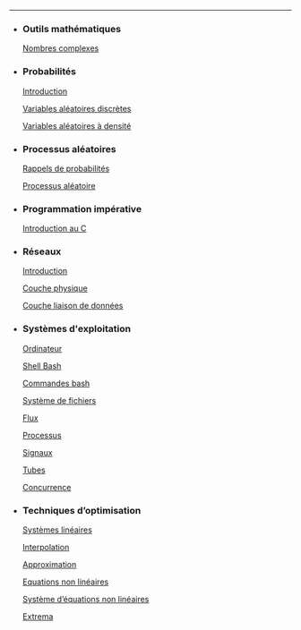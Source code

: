 ---

- ### Outils mathématiques

  [Nombres complexes](./MATHS/HTML/1.Nombres_complexes.html)

- ### Probabilités

  [Introduction](./PROBA/HTML/1.Intro.html)

  [Variables aléatoires discrètes](./PROBA/HTML/2.Variables_aleatoires_discretes.html)

  [Variables aléatoires à densité](./PROBA/HTML/3.Variables_aleatoires_a_densite.html)

- ### Processus aléatoires

  [Rappels de probabilités](./PROCESSUS/HTML/1.Probas.html)

  [Processus aléatoire](./PROCESSUS/HTML/2.Processus.html)

- ### Programmation impérative

  [Introduction au C](./PROGRAMMATION/HTML/1.Intro_C.html)

- ### Réseaux

  [Introduction](./RESEAUX/HTML/1.Intro.html)

  [Couche physique](./RESEAUX/HTML/2.Couche_physique.html)

  [Couche liaison de données](./RESEAUX/HTML/3.Couche_liaison.html)

- ### Systèmes d'exploitation

  [Ordinateur](./SYSEXP/HTML/Ordinateur.html)

  [Shell Bash](./SYSEXP/HTML/ShellBash.html)

  [Commandes bash](./SYSEXP/HTML/CommandesBash.html)

  [Système de fichiers](./SYSEXP/HTML/Fichiers.html)

  [Flux](./SYSEXP/HTML/Flux.html)

  [Processus](./SYSEXP/HTML/Processus.html)

  [Signaux](./SYSEXP/HTML/Signaux.html)

  [Tubes](./SYSEXP/HTML/Tubes.html)

  [Concurrence](./SYSEXP/HTML/Concurrence.html)

- ### Techniques d’optimisation

  [Systèmes linéaires](./OPTIMISATION/HTML/1.SystemeLineaire.html)

  [Interpolation](./OPTIMISATION/HTML/3.Interpolation.html)

  [Approximation](./OPTIMISATION/HTML/4.Approximation.html)

  [Equations non linéaires](./OPTIMISATION/HTML/5.EqNonLineaires.html)

  [Système d’équations non linéaires](./OPTIMISATION/HTML/6.SysEqNonLineaires.html)

  [Extrema](./OPTIMISATION/HTML/7.Extrema.html)
